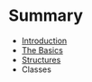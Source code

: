 # Summary

* [Introduction](chapters/introduction.md)
* [The Basics](chapters/basics.md)
* [Structures](chapters/structures.md)
* Classes

